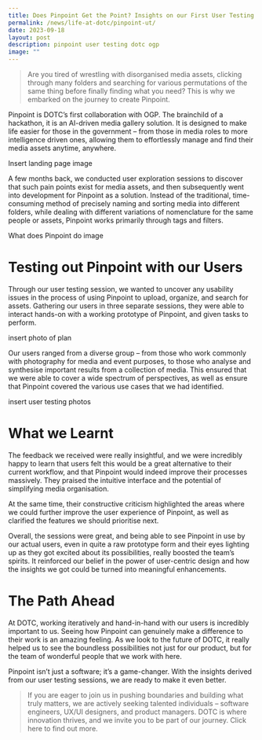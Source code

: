 ```yaml
---
title: Does Pinpoint Get the Point? Insights on our First User Testing Session
permalink: /news/life-at-dotc/pinpoint-ut/
date: 2023-09-18
layout: post
description: pinpoint user testing dotc ogp
image: ""
---
```

> Are you tired of wrestling with disorganised media assets, clicking through many folders and searching for various permutations of the same thing before finally finding what you need? This is why we embarked on the journey to create Pinpoint.

Pinpoint is DOTC’s first collaboration with OGP. The brainchild of a hackathon, it is an AI-driven media gallery solution. It is designed to make life easier for those in the government – from those in media roles to more intelligence driven ones, allowing them to effortlessly manage and find their media assets anytime, anywhere.

Insert landing page image

A few months back, we conducted user exploration sessions to discover that such pain points exist for media assets, and then subsequently went into development for Pinpoint as a solution. Instead of the traditional, time-consuming method of precisely naming and sorting media into different folders, while dealing with different variations of nomenclature for the same people or assets, Pinpoint works primarily through tags and filters.

What does Pinpoint do image

# Testing out Pinpoint with our Users

Through our user testing session, we wanted to uncover any usability issues in the process of using Pinpoint to upload, organize, and search for assets. Gathering our users in three separate sessions, they were able to interact hands-on with a working prototype of Pinpoint, and given tasks to perform.

insert photo of plan

Our users ranged from a diverse group – from those who work commonly with photography for media and event purposes, to those who analyse and synthesise important results from a collection of media. This ensured that we were able to cover a wide spectrum of perspectives, as well as ensure that Pinpoint covered the various use cases that we had identified.

insert user testing photos

# What we Learnt

The feedback we received were really insightful, and we were incredibly happy to learn that users felt this would be a great alternative to their current workflow, and that Pinpoint would indeed improve their processes massively. They praised the intuitive interface and the potential of simplifying media organisation.

At the same time, their constructive criticism highlighted the areas where we could further improve the user experience of Pinpoint, as well as clarified the features we should prioritise next.

Overall, the sessions were great, and being able to see Pinpoint in use by our actual users, even in quite a raw prototype form and their eyes lighting up as they got excited about its possibilities, really boosted the team’s spirits. It reinforced our belief in the power of user-centric design and how the insights we got could be turned into meaningful enhancements.

# The Path Ahead

At DOTC, working iteratively and hand-in-hand with our users is incredibly important to us. Seeing how Pinpoint can genuinely make a difference to their work is an amazing feeling. As we look to the future of DOTC, it really helped us to see the boundless possibilities not just for our product, but for the team of wonderful people that we work with here.

Pinpoint isn’t just a software; it’s a game-changer. With the insights derived from our user testing sessions, we are ready to make it even better.

> If you are eager to join us in pushing boundaries and building what truly matters, we are actively seeking talented individuals – software engineers, UX/UI designers, and product managers. DOTC is where innovation thrives, and we invite you to be part of our journey. Click here to find out more.